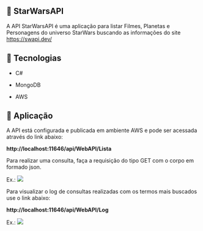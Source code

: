 ## :bookmark: StarWarsAPI
A API StarWarsAPI é uma aplicação para listar Filmes, Planetas e Personagens do universo StarWars buscando as informações do site https://swapi.dev/

## :rocket: Tecnologias

- C#

- MongoDB

- AWS

## :bookmark: Aplicação

A API está configurada e publicada em ambiente AWS e pode ser acessada através do link abaixo:

**http://localhost:11646/api/WebAPI/Lista**

Para realizar uma consulta, faça a requisição do tipo GET com o corpo em formado json.

Ex.:
<img src="https://github.com/thiago-mazolli/StarWarsAPI/Exemplo/Lista.png">

Para visualizar o log de consultas realizadas com os termos mais buscados use o link abaixo:

**http://localhost:11646/api/WebAPI/Log**

Ex.:
<img src="https://github.com/thiago-mazolli/StarWarsAPI/Exemplo/Log.png">
